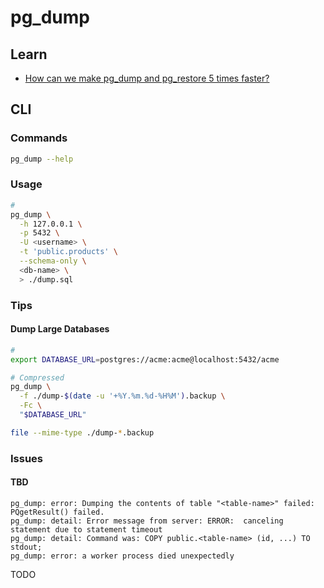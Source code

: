 # pg_dump

## Learn

- [How can we make pg_dump and pg_restore 5 times faster?](https://blog.peerdb.io/how-can-we-make-pgdump-and-pgrestore-5-times-faster)

## CLI

### Commands

```sh
pg_dump --help
```

### Usage

```sh
#
pg_dump \
  -h 127.0.0.1 \
  -p 5432 \
  -U <username> \
  -t 'public.products' \
  --schema-only \
  <db-name> \
  > ./dump.sql
```

### Tips

#### Dump Large Databases

```sh
#
export DATABASE_URL=postgres://acme:acme@localhost:5432/acme

# Compressed
pg_dump \
  -f ./dump-$(date -u '+%Y.%m.%d-%H%M').backup \
  -Fc \
  "$DATABASE_URL"

file --mime-type ./dump-*.backup
```

<!--
# Parallel Dump
pg_dump \
  -f ./dump-$(date -u '+%Y.%m.%d-%H%M') \
  -Fd \
  -j 8 \
  "$DATABASE_URL"
-->

### Issues

#### TBD

```log
pg_dump: error: Dumping the contents of table "<table-name>" failed: PQgetResult() failed.
pg_dump: detail: Error message from server: ERROR:  canceling statement due to statement timeout
pg_dump: detail: Command was: COPY public.<table-name> (id, ...) TO stdout;
pg_dump: error: a worker process died unexpectedly
```

TODO
